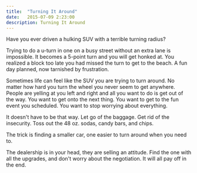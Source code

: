 ```yaml
---
title:  "Turning It Around"
date:   2015-07-09 2:23:00
description: Turning It Around
---
```


Have you ever driven a hulking SUV with a terrible turning radius?

Trying to do a u-turn in one on a busy street without an extra lane is impossible. It becomes a 5-point turn and you will get honked at. You realized a block too late you had missed the turn to get to the beach. A fun day planned, now tarnished by frustration.

Sometimes life can feel like the SUV you are trying to turn around. No matter how hard you turn the wheel you never seem to get anywhere. People are yelling at you left and right and all you want to do is get out of the way. You want to get onto the next thing. You want to get to the fun event you scheduled. You want to stop worrying about everything.

It doesn't have to be that way. Let go of the baggage. Get rid of the insecurity. Toss out the 48 oz. sodas, candy bars, and chips.

The trick is finding a smaller car, one easier to turn around when you need to. 

The dealership is in your head, they are selling an attitude. Find the one with all the upgrades, and don't worry about the negotiation. It will all pay off in the end.